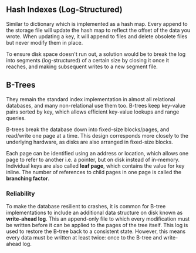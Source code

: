 ## Hash Indexes (Log-Structured)

Similar to dictionary which is implemented as a hash map. Every append to the storage file will update the hash map to reflect the offset of the data you wrote. When updating a key, it will append to files and delete obsolete files but never modify them in place.

To ensure disk space doesn't run out, a solution would be to break the log into segments (log-structured) of a certain size by closing it once it reaches, and making subsequent writes to a new segment file.

## B-Trees

They remain the standard index implementation in almost all relational databases, and many non-relational use them too. B-trees keep key-value pairs sorted by key, which allows efficient key-value lookups and range queries.

B-trees break the database down into fixed-size blocks/pages, and read/write one page at a time. This design corresponds more closely to the underlying hardware, as disks are also arranged in fixed-size blocks.

Each page can be identified using an address or location, which allows one page to refer to another i.e. a pointer, but on disk instead of in-memory. Individual keys are also called **leaf page**, which contains the value for key inline. The number of references to child pages in one page is called the **branching factor**.

### Reliability

To make the database resilient to crashes, it is common for B-tree implementations to include an additional data structure on disk known as **write-ahead log**. This an append-only file to which every modification must be written before it can be applied to the pages of the tree itself. This log is used to restore the B-tree back to a consistent state. However, this means every data must be written at least twice: once to the B-tree and write-ahead log.
